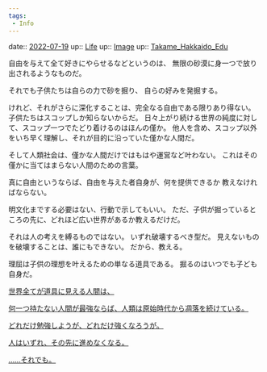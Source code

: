 ```yaml
---
tags:
 - Info
---
```


date:: [2022-07-19](Daily_Note/2022-07-19.md)
up:: [Life](../Bar/Novel/Chaos/Life.md)
up:: [Image](../Bar/Novel/Topics/Image.md)
up:: [Takame_Hakkaido_Edu](../Bar/Novel/Nacaria/Takame_Hakkaido_Edu.md)

自由を与えて全て好きにやらせるなどというのは、
無限の砂漠に身一つで放り出されるようなものだ。

それでも子供たちは自らの力で砂を掘り、
自らの好みを発掘する。

けれど、それがさらに深化することは、完全なる自由である限りあり得ない。
子供たちはスコップしか知らないからだ。
日々上がり続ける世界の純度に対して、スコップ一つでたどり着けるのはほんの僅か。
他人を含め、スコップ以外をいち早く理解し、それが目的に沿っていた僅かな人間だ。

そして人類社会は、僅かな人間だけではもはや運営など叶わない。
これはその僅かに当てはまらない人間のための言葉。

真に自由というならば、自由を与えた者自身が、何を提供できるか
教えなければならない。

明文化までする必要はない、行動で示してもいい。
ただ、子供が掘っているところの先に、どれほど広い世界があるか教えるだけだ。

それは人の考えを縛るものではない。
いずれ破壊するべき型だ。
見えないものを破壊することは、誰にもできない。
だから、教える。

理屈は子供の理想を叶えるための単なる道具である。
掘るのはいつでも子ども自身だ。


[世界全てが道具に見える人間は、](世界全てが道具に見える人間は、.md)

[何一つ持たない人間が最強ならば、人類は原始時代から凋落を続けている。](何一つ持たない人間が最強ならば、人類は原始時代から凋落を続けている。.md)

[どれだけ勉強しようが、どれだけ強くなろうが。](どれだけ勉強しようが、どれだけ強くなろうが。.md)

[人はいずれ、その先に進めなくなる。](人はいずれ、その先に進めなくなる。.md)

[……それでも。](……それでも。.md)